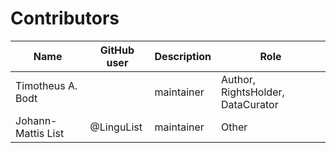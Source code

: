 # Contributors

Name               | GitHub user | Description |Role
---                | ---         | --- | ---
Timotheus A. Bodt |             | maintainer | Author, RightsHolder, DataCurator
Johann-Mattis List | @LinguList  | maintainer | Other

